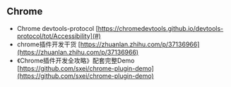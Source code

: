 ## Chrome

* Chrome devtools-protocol [https://chromedevtools.github.io/devtools-protocol/tot/Accessibility](#)
* chrome插件开发干货 [https://zhuanlan.zhihu.com/p/37136966](https://zhuanlan.zhihu.com/p/37136966) 
* 《Chrome插件开发全攻略》配套完整Demo [https://github.com/sxei/chrome-plugin-demo](https://github.com/sxei/chrome-plugin-demo)



